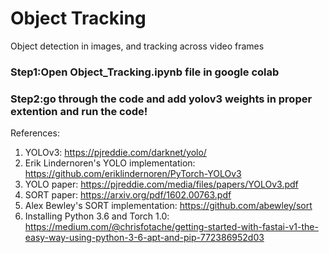 # Object Tracking
Object detection in images, and tracking across video frames

### Step1:Open Object_Tracking.ipynb file in google colab
### Step2:go through the code and add yolov3 weights in proper extention and run the code!

References:
1. YOLOv3: https://pjreddie.com/darknet/yolo/
2. Erik Lindernoren's YOLO implementation: https://github.com/eriklindernoren/PyTorch-YOLOv3
3. YOLO paper: https://pjreddie.com/media/files/papers/YOLOv3.pdf
4. SORT paper: https://arxiv.org/pdf/1602.00763.pdf
5. Alex Bewley's SORT implementation: https://github.com/abewley/sort
6. Installing Python 3.6 and Torch 1.0: https://medium.com/@chrisfotache/getting-started-with-fastai-v1-the-easy-way-using-python-3-6-apt-and-pip-772386952d03
